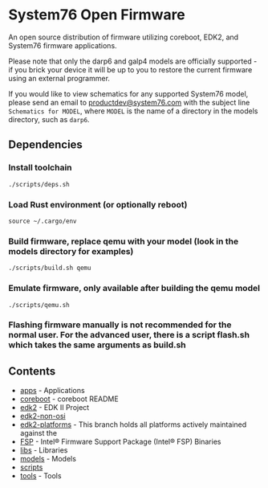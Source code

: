 # System76 Open Firmware

An open source distribution of firmware utilizing coreboot, EDK2, and System76 firmware applications.

Please note that only the darp6 and galp4 models are officially supported - if you brick your device it will be up to you to restore the current firmware using an external programmer.

If you would like to view schematics for any supported System76 model, please send an email to productdev@system76.com with the subject line `Schematics for MODEL`, where `MODEL` is the name of a directory in the models directory, such as `darp6`.

## Dependencies

### Install toolchain
```
./scripts/deps.sh
```

### Load Rust environment (or optionally reboot)
```
source ~/.cargo/env
```

### Build firmware, replace qemu with your model (look in the models directory for examples)
```
./scripts/build.sh qemu
```

### Emulate firmware, only available after building the qemu model
```
./scripts/qemu.sh
```

### Flashing firmware manually is not recommended for the normal user. For the advanced user, there is a script flash.sh which takes the same arguments as build.sh

## Contents

- [apps](./apps) - Applications
- [coreboot](https://github.com/system76/coreboot.git) - coreboot README
- [edk2](https://github.com/system76/edk2.git) - EDK II Project
- [edk2-non-osi](https://github.com/tianocore/edk2-non-osi.git)
- [edk2-platforms](https://github.com/system76/edk2-platforms.git) - This branch holds all platforms actively maintained against the
- [FSP](https://github.com/IntelFsp/FSP.git) - Intel® Firmware Support Package (Intel® FSP) Binaries
- [libs](./libs) - Libraries
- [models](./models) - Models
- [scripts](./scripts)
- [tools](./tools) - Tools
